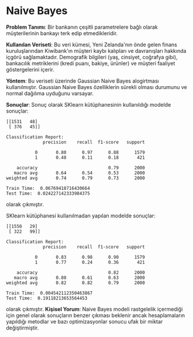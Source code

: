 # **Naive Bayes**
 **Problem Tanımı**: Bir bankanın çeşitli parametrelere bağlı olarak müşterilerinin bankayı terk edip etmedikleridir.
 
 **Kullanılan Veriseti**: Bu veri kümesi, Yeni Zelanda'nın önde gelen finans kuruluşlarından Kiwibank'ın müşteri kaybı kalıpları ve davranışları hakkında içgörü sağlamaktadır. Demografik bilgileri (yaş, cinsiyet, coğrafya gibi), bankacılık metriklerini (kredi puanı, bakiye, ürünler) ve müşteri faaliyet göstergelerini içerir.
 
 **Yöntem**: Bu veriseti üzerinde Gaussian Naive Bayes alogirtması kullanılmıştır. Gaussian Naive Bayes özelliklerin sürekli olması durumunu ve normal dağılıma uyduğunu varsayar.
 
 **Sonuçlar**: Sonuç olarak SKlearn kütüphanesinin kullanıldığı modelde sonuçlar: 
 ```Confusion Matrix:
 [[1531   48]
  [ 376   45]]
 
 Classification Report:
               precision    recall  f1-score   support
 
            0       0.80      0.97      0.88      1579
            1       0.48      0.11      0.18       421
 
     accuracy                           0.79      2000
    macro avg       0.64      0.54      0.53      2000
 weighted avg       0.74      0.79      0.73      2000
 
 Train Time:  0.06769418716430664
 Test Time:  0.024227142333984375
 ```
 
 olarak çıkmıştır.
 
 SKlearn kütüphanesi kullanılmadan yapılan modelde sonuçlar:
 ```Confusion Matrix:
 [[1550   29]
  [ 322   99]]
 
 Classification Report:
               precision    recall  f1-score   support
 
            0       0.83      0.98      0.90      1579
            1       0.77      0.24      0.36       421
 
     accuracy                           0.82      2000
    macro avg       0.80      0.61      0.63      2000
 weighted avg       0.82      0.82      0.79      2000
 
 Train Time:  0.004542112350463867
 Test Time:  0.19118213653564453
 ```
 olarak çıkmıştır.
 **Kişisel Yorum**: Naive Bayes modeli rastgelelik içermediği için genel olarak sonuçların benzer çıkması beklenir ancak hesaplamaların yapıldığı metodlar ve bazı optimizasyonlar sonucu ufak bir miktar değiştirmiştir.
